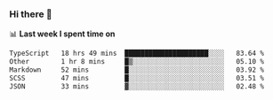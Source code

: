 ### Hi there 👋

<!--
**DBvc/DBvc** is a ✨ _special_ ✨ repository because its `README.md` (this file) appears on your GitHub profile.

Here are some ideas to get you started:

- 🔭 I’m currently working on ...
- 🌱 I’m currently learning ...
- 👯 I’m looking to collaborate on ...
- 🤔 I’m looking for help with ...
- 💬 Ask me about ...
- 📫 How to reach me: ...
- 😄 Pronouns: ...
- ⚡ Fun fact: ...
-->

📊 **Last week I spent time on**
<!--START_SECTION:waka-->

```txt
TypeScript   18 hrs 49 mins  █████████████████████░░░░   83.64 %
Other        1 hr 8 mins     █▒░░░░░░░░░░░░░░░░░░░░░░░   05.10 %
Markdown     52 mins         █░░░░░░░░░░░░░░░░░░░░░░░░   03.92 %
SCSS         47 mins         █░░░░░░░░░░░░░░░░░░░░░░░░   03.51 %
JSON         33 mins         ▓░░░░░░░░░░░░░░░░░░░░░░░░   02.48 %
```

<!--END_SECTION:waka-->
